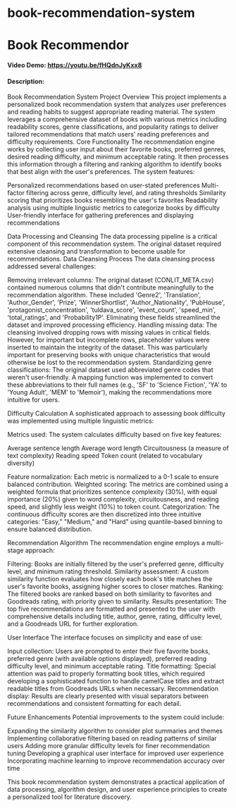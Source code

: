 # book-recommendation-system
# Book Recommendor
#### Video Demo: https://youtu.be/fHQdnJyKxx8
#### Description:
Book Recommendation System
Project Overview
This project implements a personalized book recommendation system that analyzes user preferences and reading habits to suggest appropriate reading material. The system leverages a comprehensive dataset of books with various metrics including readability scores, genre classifications, and popularity ratings to deliver tailored recommendations that match users' reading preferences and difficulty requirements.
Core Functionality
The recommendation engine works by collecting user input about their favorite books, preferred genres, desired reading difficulty, and minimum acceptable rating. It then processes this information through a filtering and ranking algorithm to identify books that best align with the user's preferences.
The system features:

Personalized recommendations based on user-stated preferences
Multi-factor filtering across genre, difficulty level, and rating thresholds
Similarity scoring that prioritizes books resembling the user's favorites
Readability analysis using multiple linguistic metrics to categorize books by difficulty
User-friendly interface for gathering preferences and displaying recommendations

Data Processing and Cleansing
The data processing pipeline is a critical component of this recommendation system. The original dataset required extensive cleansing and transformation to become usable for recommendations.
Data Cleansing Process
The data cleansing process addressed several challenges:

Removing irrelevant columns: The original dataset (CONLIT_META.csv) contained numerous columns that didn't contribute meaningfully to the recommendation algorithm. These included 'Genre2', 'Translation', 'Author_Gender', 'Prize', 'WinnerShortlist', 'Author_Nationality', 'PubHouse', 'protagonist_concentration', 'tuldava_score', 'event_count', 'speed_min', 'total_ratings', and 'Probability1P'. Eliminating these fields streamlined the dataset and improved processing efficiency.
Handling missing data: The cleansing involved dropping rows with missing values in critical fields. However, for important but incomplete rows, placeholder values were inserted to maintain the integrity of the dataset. This was particularly important for preserving books with unique characteristics that would otherwise be lost to the recommendation system.
Standardizing genre classifications: The original dataset used abbreviated genre codes that weren't user-friendly. A mapping function was implemented to convert these abbreviations to their full names (e.g., 'SF' to 'Science Fiction', 'YA' to 'Young Adult', 'MEM' to 'Memoir'), making the recommendations more intuitive for users.

Difficulty Calculation
A sophisticated approach to assessing book difficulty was implemented using multiple linguistic metrics:

Metrics used: The system calculates difficulty based on five key features:

Average sentence length
Average word length
Circuitousness (a measure of text complexity)
Reading speed
Token count (related to vocabulary diversity)


Feature normalization: Each metric is normalized to a 0-1 scale to ensure balanced contribution.
Weighted scoring: The metrics are combined using a weighted formula that prioritizes sentence complexity (30%), with equal importance (20%) given to word complexity, circuitousness, and reading speed, and slightly less weight (10%) to token count.
Categorization: The continuous difficulty scores are then discretized into three intuitive categories: "Easy," "Medium," and "Hard" using quantile-based binning to ensure balanced distribution.

Recommendation Algorithm
The recommendation engine employs a multi-stage approach:

Filtering: Books are initially filtered by the user's preferred genre, difficulty level, and minimum rating threshold.
Similarity assessment: A custom similarity function evaluates how closely each book's title matches the user's favorite books, assigning higher scores to closer matches.
Ranking: The filtered books are ranked based on both similarity to favorites and Goodreads rating, with priority given to similarity.
Results presentation: The top five recommendations are formatted and presented to the user with comprehensive details including title, author, genre, rating, difficulty level, and a Goodreads URL for further exploration.

User Interface
The interface focuses on simplicity and ease of use:

Input collection: Users are prompted to enter their five favorite books, preferred genre (with available options displayed), preferred reading difficulty level, and minimum acceptable rating.
Title formatting: Special attention was paid to properly formatting book titles, which required developing a sophisticated function to handle camelCase titles and extract readable titles from Goodreads URLs when necessary.
Recommendation display: Results are clearly presented with visual separators between recommendations and consistent formatting for each detail.

Future Enhancements
Potential improvements to the system could include:

Expanding the similarity algorithm to consider plot summaries and themes
Implementing collaborative filtering based on reading patterns of similar users
Adding more granular difficulty levels for finer recommendation tuning
Developing a graphical user interface for improved user experience
Incorporating machine learning to improve recommendation accuracy over time

This book recommendation system demonstrates a practical application of data processing, algorithm design, and user experience principles to create a personalized tool for literature discovery.
